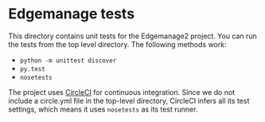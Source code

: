 Edgemanage tests
================
This directory contains unit tests for the Edgemanage2 project. You can run the
tests from the top level directory. The following methods work:

- `python -m unittest discover`
- `py.test`
- `nosetests`

The project uses [CircleCI](https://circleci.com/) for continuous integration.
Since we do not include a circle.yml file in the top-level directory, CircleCI
infers all its test settings, which means it uses `nosetests` as its test
runner.

